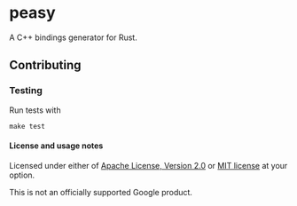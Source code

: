 # peasy

A C++ bindings generator for Rust.

## Contributing

### Testing

Run tests with

```
make test
```

#### License and usage notes

Licensed under either of <a href="LICENSE-APACHE">Apache License, Version
2.0</a> or <a href="LICENSE-MIT">MIT license</a> at your option.

This is not an officially supported Google product.
